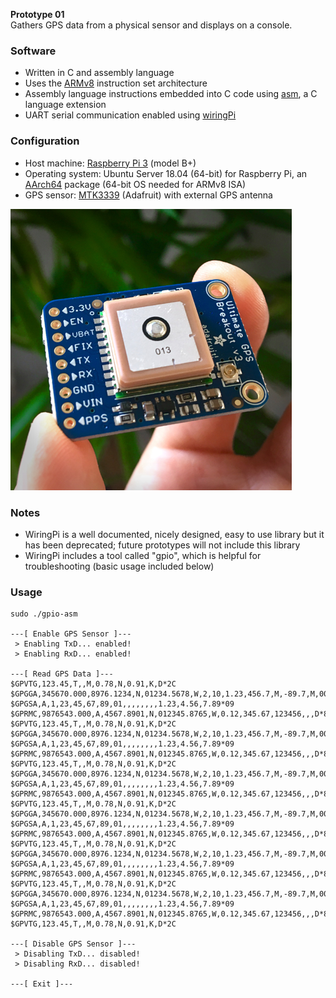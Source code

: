 **Prototype 01**</br>
Gathers GPS data from a physical sensor and displays on a console.

### Software
* Written in C and assembly language
* Uses the [ARMv8](https://developer.arm.com/documentation/den0024/a/an-introduction-to-the-armv8-instruction-sets) instruction set architecture
* Assembly language instructions embedded into C code using [asm](https://gcc.gnu.org/onlinedocs/gcc/Using-Assembly-Language-with-C.html), a C language extension
* UART serial communication enabled using [wiringPi](http://wiringpi.com/)

### Configuration
* Host machine: [Raspberry Pi 3](https://www.raspberrypi.org/documentation/hardware/raspberrypi/README.md) (model B+)
* Operating system: Ubuntu Server 18.04 (64-bit) for Raspberry Pi, an [AArch64](https://archlinuxarm.org/packages/aarch64/linux-aarch64) package (64-bit OS needed for ARMv8 ISA)
* GPS sensor: [MTK3339](https://learn.adafruit.com/adafruit-ultimate-gps/overview) (Adafruit) with external GPS antenna

![MT3339 GPS Sensor](img/IMG_2563-450px.jpg)

### Notes
* WiringPi is a well documented, nicely designed, easy to use library but it has been deprecated; future prototypes will not include this library
* WiringPi includes a tool called "gpio", which is helpful for troubleshooting (basic usage included below)

### Usage
~~~
sudo ./gpio-asm

---[ Enable GPS Sensor ]---
 > Enabling TxD... enabled!
 > Enabling RxD... enabled!

---[ Read GPS Data ]---
$GPVTG,123.45,T,,M,0.78,N,0.91,K,D*2C
$GPGGA,345670.000,8976.1234,N,01234.5678,W,2,10,1.23,456.7,M,-89.7,M,0000,0000*89
$GPGSA,A,1,23,45,67,89,01,,,,,,,,1.23,4.56,7.89*09
$GPRMC,9876543.000,A,4567.8901,N,012345.8765,W,0.12,345.67,123456,,,D*88
$GPVTG,123.45,T,,M,0.78,N,0.91,K,D*2C
$GPGGA,345670.000,8976.1234,N,01234.5678,W,2,10,1.23,456.7,M,-89.7,M,0000,0000*89
$GPGSA,A,1,23,45,67,89,01,,,,,,,,1.23,4.56,7.89*09
$GPRMC,9876543.000,A,4567.8901,N,012345.8765,W,0.12,345.67,123456,,,D*88
$GPVTG,123.45,T,,M,0.78,N,0.91,K,D*2C
$GPGGA,345670.000,8976.1234,N,01234.5678,W,2,10,1.23,456.7,M,-89.7,M,0000,0000*89
$GPGSA,A,1,23,45,67,89,01,,,,,,,,1.23,4.56,7.89*09
$GPRMC,9876543.000,A,4567.8901,N,012345.8765,W,0.12,345.67,123456,,,D*88
$GPVTG,123.45,T,,M,0.78,N,0.91,K,D*2C
$GPGGA,345670.000,8976.1234,N,01234.5678,W,2,10,1.23,456.7,M,-89.7,M,0000,0000*89
$GPGSA,A,1,23,45,67,89,01,,,,,,,,1.23,4.56,7.89*09
$GPRMC,9876543.000,A,4567.8901,N,012345.8765,W,0.12,345.67,123456,,,D*88
$GPVTG,123.45,T,,M,0.78,N,0.91,K,D*2C
$GPGGA,345670.000,8976.1234,N,01234.5678,W,2,10,1.23,456.7,M,-89.7,M,0000,0000*89
$GPGSA,A,1,23,45,67,89,01,,,,,,,,1.23,4.56,7.89*09
$GPRMC,9876543.000,A,4567.8901,N,012345.8765,W,0.12,345.67,123456,,,D*88
$GPVTG,123.45,T,,M,0.78,N,0.91,K,D*2C
$GPGGA,345670.000,8976.1234,N,01234.5678,W,2,10,1.23,456.7,M,-89.7,M,0000,0000*89
$GPGSA,A,1,23,45,67,89,01,,,,,,,,1.23,4.56,7.89*09
$GPRMC,9876543.000,A,4567.8901,N,012345.8765,W,0.12,345.67,123456,,,D*88
$GPVTG,123.45,T,,M,0.78,N,0.91,K,D*2C

---[ Disable GPS Sensor ]---
 > Disabling TxD... disabled!
 > Disabling RxD... disabled!

---[ Exit ]---
~~~
